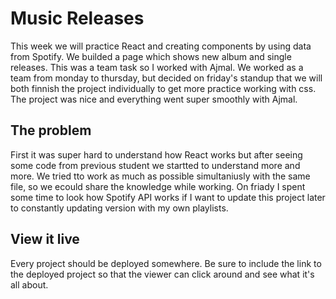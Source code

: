 # Music Releases
This week we will practice React and creating components by using data from Spotify. 
We builded a page which shows new album and single releases. This was a team task so I worked with Ajmal. We worked as a team from monday to thursday, but decided on friday's standup that we will both finnish the project individually to get more practice working with css. The project was nice and everything went super smoothly with Ajmal.

## The problem

First it was super hard to understand how React works but after seeing some code from previous student we startted to understand more and more. We tried tto work as much as possible simultaniusly with the same file, so we ecould share the knowledge while working. On friady I spent some time to look how Spotify API works if I want to update this project later to constantly updating version with my own playlists.

## View it live

Every project should be deployed somewhere. Be sure to include the link to the deployed project so that the viewer can click around and see what it's all about.
